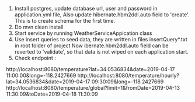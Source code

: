 1. Install postgres, update database url, user and password in application.yml file, Also update hibernate.hbm2ddl.auto field to 'create'.
This is to create schema for the first time.
2. Do mvn clean install
3. Start service by running WeatherServiceAppication class
4. Use insert queries to seed data, they are written in files insertQuery*.txt in root folder of project
Now ibernate.hbm2ddl.auto field can be reverted to 'validate', so that data is not wiped on each application start.
5. Check endpoint : 

http://localhost:8080/temperature?lat=34.0536834&date=2019-04-17 11:00:00&long=-118.2427669
http://localhost:8080/temperature/hourly?lat=34.0536834&date=2019-04-17 09:30:09&long=-118.2427669
http://localhost:8080/temperature/global?limit=1&fromDate=2019-04-13 11:30:09&toDate=2019-04-18 11:30:09